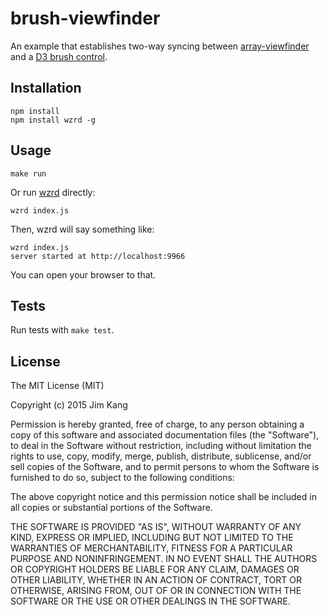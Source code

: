 brush-viewfinder
==================

An example that establishes two-way syncing between [array-viewfinder](https://github.com/jimkang/array-viewfinder) and a [D3 brush control](https://github.com/mbostock/d3/wiki/SVG-Controls).

Installation
------------

    npm install
    npm install wzrd -g

Usage
-----

    make run    

Or run [wzrd](https://github.com/maxogden/wzrd) directly:

    wzrd index.js

Then, wzrd will say something like:

    wzrd index.js
    server started at http://localhost:9966

You can open your browser to that.

Tests
-----

Run tests with `make test`.

License
-------

The MIT License (MIT)

Copyright (c) 2015 Jim Kang

Permission is hereby granted, free of charge, to any person obtaining a copy
of this software and associated documentation files (the "Software"), to deal
in the Software without restriction, including without limitation the rights
to use, copy, modify, merge, publish, distribute, sublicense, and/or sell
copies of the Software, and to permit persons to whom the Software is
furnished to do so, subject to the following conditions:

The above copyright notice and this permission notice shall be included in
all copies or substantial portions of the Software.

THE SOFTWARE IS PROVIDED "AS IS", WITHOUT WARRANTY OF ANY KIND, EXPRESS OR
IMPLIED, INCLUDING BUT NOT LIMITED TO THE WARRANTIES OF MERCHANTABILITY,
FITNESS FOR A PARTICULAR PURPOSE AND NONINFRINGEMENT. IN NO EVENT SHALL THE
AUTHORS OR COPYRIGHT HOLDERS BE LIABLE FOR ANY CLAIM, DAMAGES OR OTHER
LIABILITY, WHETHER IN AN ACTION OF CONTRACT, TORT OR OTHERWISE, ARISING FROM,
OUT OF OR IN CONNECTION WITH THE SOFTWARE OR THE USE OR OTHER DEALINGS IN
THE SOFTWARE.
